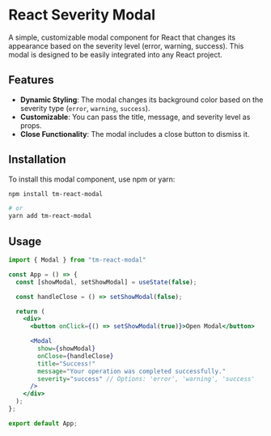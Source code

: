 # React Severity Modal

A simple, customizable modal component for React that changes its appearance based on the severity level (error, warning, success). This modal is designed to be easily integrated into any React project.

## Features

- **Dynamic Styling**: The modal changes its background color based on the severity type (`error`, `warning`, `success`).
- **Customizable**: You can pass the title, message, and severity level as props.
- **Close Functionality**: The modal includes a close button to dismiss it.

## Installation

To install this modal component, use npm or yarn:

```bash
npm install tm-react-modal

# or
yarn add tm-react-modal

```

## Usage

```jsx
import { Modal } from "tm-react-modal"

const App = () => {
  const [showModal, setShowModal] = useState(false);

  const handleClose = () => setShowModal(false);

  return (
    <div>
      <button onClick={() => setShowModal(true)}>Open Modal</button>

      <Modal
        show={showModal}
        onClose={handleClose}
        title="Success!"
        message="Your operation was completed successfully."
        severity="success" // Options: 'error', 'warning', 'success'
      />
    </div>
  );
};

export default App;
```